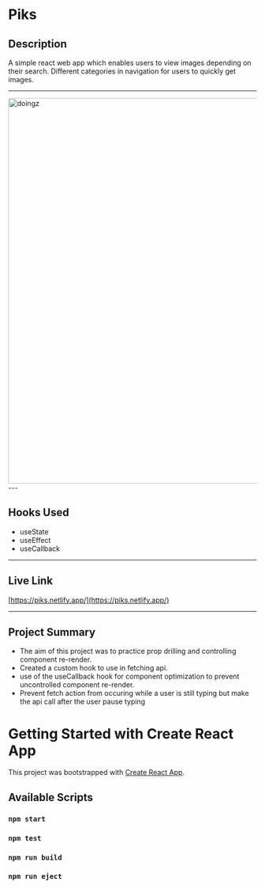 
# Piks

## Description
A simple react web app which enables users to view images depending on their search. Different categories in navigation for users to quickly get images.

---
<img width="779" alt="doingz" src="https://user-images.githubusercontent.com/66972059/131048032-95170101-2450-45fb-91f5-d4b5a7ec398c.png">
---

## Hooks Used

- useState
- useEffect
- useCallback

---

## Live Link
[https://piks.netlify.app/](https://piks.netlify.app/)

---

## Project Summary

- The aim of this project was to practice prop drilling and controlling component re-render.
- Created a custom hook to use in fetching api.
- use of the useCallback hook for component optimization to prevent uncontrolled component re-render.
- Prevent fetch action from occuring while a user is still typing but make the api call after the user pause typing

# Getting Started with Create React App

This project was bootstrapped with [Create React App](https://github.com/facebook/create-react-app).

## Available Scripts

### `npm start`

### `npm test`

### `npm run build`

### `npm run eject`

